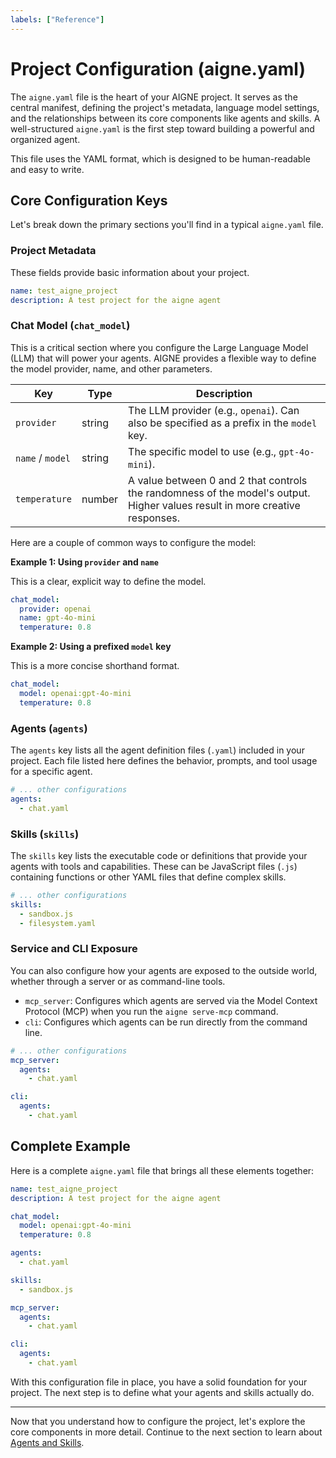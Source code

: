 ```yaml
---
labels: ["Reference"]
---
```


# Project Configuration (aigne.yaml)

The `aigne.yaml` file is the heart of your AIGNE project. It serves as the central manifest, defining the project's metadata, language model settings, and the relationships between its core components like agents and skills. A well-structured `aigne.yaml` is the first step toward building a powerful and organized agent.

This file uses the YAML format, which is designed to be human-readable and easy to write.

## Core Configuration Keys

Let's break down the primary sections you'll find in a typical `aigne.yaml` file.

### Project Metadata

These fields provide basic information about your project.

<x-field data-name="name" data-type="string" data-required="true" data-desc="A unique identifier for your project."></x-field>
<x-field data-name="description" data-type="string" data-required="false" data-desc="A brief summary of what your project does."></x-field>

```yaml aigne.yaml icon=mdi:file-document
name: test_aigne_project
description: A test project for the aigne agent
```

### Chat Model (`chat_model`)

This is a critical section where you configure the Large Language Model (LLM) that will power your agents. AIGNE provides a flexible way to define the model provider, name, and other parameters.

| Key | Type | Description |
|---|---|---|
| `provider` | string | The LLM provider (e.g., `openai`). Can also be specified as a prefix in the `model` key. |
| `name` / `model` | string | The specific model to use (e.g., `gpt-4o-mini`). |
| `temperature` | number | A value between 0 and 2 that controls the randomness of the model's output. Higher values result in more creative responses. |

Here are a couple of common ways to configure the model:

**Example 1: Using `provider` and `name`**

This is a clear, explicit way to define the model.

```yaml aigne.yaml icon=mdi:file-document
chat_model:
  provider: openai
  name: gpt-4o-mini
  temperature: 0.8
```

**Example 2: Using a prefixed `model` key**

This is a more concise shorthand format.

```yaml aigne.yaml icon=mdi:file-document
chat_model:
  model: openai:gpt-4o-mini
  temperature: 0.8
```

### Agents (`agents`)

The `agents` key lists all the agent definition files (`.yaml`) included in your project. Each file listed here defines the behavior, prompts, and tool usage for a specific agent.

```yaml aigne.yaml icon=mdi:file-document
# ... other configurations
agents:
  - chat.yaml
```

### Skills (`skills`)

The `skills` key lists the executable code or definitions that provide your agents with tools and capabilities. These can be JavaScript files (`.js`) containing functions or other YAML files that define complex skills.

```yaml aigne.yaml icon=mdi:file-document
# ... other configurations
skills:
  - sandbox.js
  - filesystem.yaml
```

### Service and CLI Exposure

You can also configure how your agents are exposed to the outside world, whether through a server or as command-line tools.

- `mcp_server`: Configures which agents are served via the Model Context Protocol (MCP) when you run the `aigne serve-mcp` command.
- `cli`: Configures which agents can be run directly from the command line.

```yaml aigne.yaml icon=mdi:file-document
# ... other configurations
mcp_server:
  agents:
    - chat.yaml

cli:
  agents:
    - chat.yaml
```

## Complete Example

Here is a complete `aigne.yaml` file that brings all these elements together:

```yaml aigne.yaml icon=mdi:file-document
name: test_aigne_project
description: A test project for the aigne agent

chat_model:
  model: openai:gpt-4o-mini
  temperature: 0.8

agents:
  - chat.yaml

skills:
  - sandbox.js

mcp_server:
  agents:
    - chat.yaml

cli:
  agents:
    - chat.yaml
```

With this configuration file in place, you have a solid foundation for your project. The next step is to define what your agents and skills actually do.

---

Now that you understand how to configure the project, let's explore the core components in more detail. Continue to the next section to learn about [Agents and Skills](./core-concepts-agents-and-skills.md).